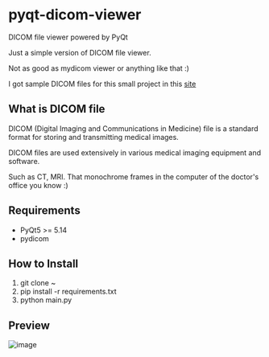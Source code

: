# pyqt-dicom-viewer
DICOM file viewer powered by PyQt

Just a simple version of DICOM file viewer.

Not as good as mydicom viewer or anything like that :)

I got sample DICOM files for this small project in this <a href="https://www.rubomedical.com/dicom_files/">site</a>

## What is DICOM file
DICOM (Digital Imaging and Communications in Medicine) file is a standard format for storing and transmitting medical images. 
 
DICOM files are used extensively in various medical imaging equipment and software.

Such as CT, MRI. That monochrome frames in the computer of the doctor's office you know :)

## Requirements
* PyQt5 >= 5.14
* pydicom

## How to Install
1. git clone ~
2. pip install -r requirements.txt
3. python main.py

## Preview
![image](https://github.com/yjg30737/pyqt-dicom-viewer/assets/55078043/65ef86d0-9f28-4169-ab16-7793e1cabd1d)

